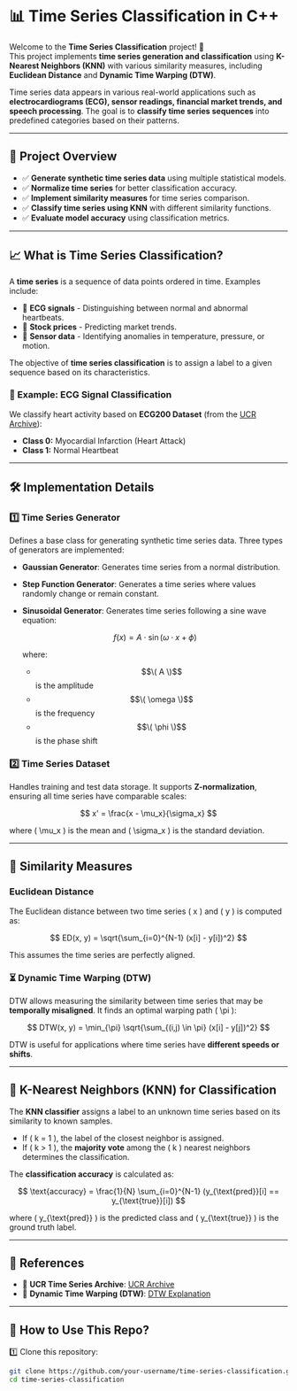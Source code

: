 # 📊 Time Series Classification in C++

Welcome to the **Time Series Classification** project! 🚀  
This project implements **time series generation and classification** using **K-Nearest Neighbors (KNN)** with various similarity measures, including **Euclidean Distance** and **Dynamic Time Warping (DTW)**.  

Time series data appears in various real-world applications such as **electrocardiograms (ECG), sensor readings, financial market trends, and speech processing**. The goal is to **classify time series sequences** into predefined categories based on their patterns.  

---

## 🔬 Project Overview  

- ✅ **Generate synthetic time series data** using multiple statistical models.  
- ✅ **Normalize time series** for better classification accuracy.  
- ✅ **Implement similarity measures** for time series comparison.  
- ✅ **Classify time series using KNN** with different similarity functions.  
- ✅ **Evaluate model accuracy** using classification metrics.  

---

## 📈 What is Time Series Classification?  

A **time series** is a sequence of data points ordered in time. Examples include:  

- 📌 **ECG signals** - Distinguishing between normal and abnormal heartbeats.  
- 📌 **Stock prices** - Predicting market trends.  
- 📌 **Sensor data** - Identifying anomalies in temperature, pressure, or motion.  

The objective of **time series classification** is to assign a label to a given sequence based on its characteristics.  

### 🏥 Example: ECG Signal Classification  
We classify heart activity based on **ECG200 Dataset** (from the [UCR Archive](https://www.cs.ucr.edu/~eamonn/time_series_data_2018/)):  
- **Class 0:** Myocardial Infarction (Heart Attack)  
- **Class 1:** Normal Heartbeat  

---

## 🛠 Implementation Details  

### 1️⃣ Time Series Generator  
Defines a base class for generating synthetic time series data. Three types of generators are implemented:  

- **Gaussian Generator**: Generates time series from a normal distribution.  
- **Step Function Generator**: Generates a time series where values randomly change or remain constant.  
- **Sinusoidal Generator**: Generates time series following a sine wave equation:  

  $$
  f(x) = A \cdot \sin(\omega \cdot x + \phi)
  $$  

  where:
  - $$\( A \)$$ is the amplitude  
  - $$\( \omega \)$$ is the frequency  
  - $$\( \phi \)$$ is the phase shift  

### 2️⃣ Time Series Dataset  
Handles training and test data storage. It supports **Z-normalization**, ensuring all time series have comparable scales:  

  $$
  x' = \frac{x - \mu_x}{\sigma_x}
  $$  

  where \( \mu_x \) is the mean and \( \sigma_x \) is the standard deviation.  

---

## 📏 Similarity Measures  

### **Euclidean Distance**  
The Euclidean distance between two time series \( x \) and \( y \) is computed as:  

  $$
  ED(x, y) = \sqrt{\sum_{i=0}^{N-1} (x[i] - y[i])^2}
  $$  

This assumes the time series are perfectly aligned.  

### ⏳ **Dynamic Time Warping (DTW)**  
DTW allows measuring the similarity between time series that may be **temporally misaligned**. It finds an optimal warping path \( \pi \):  

  $$
  DTW(x, y) = \min_{\pi} \sqrt{\sum_{(i,j) \in \pi} (x[i] - y[j])^2}
  $$  

DTW is useful for applications where time series have **different speeds or shifts**.  

---

## 🤖 K-Nearest Neighbors (KNN) for Classification  

The **KNN classifier** assigns a label to an unknown time series based on its similarity to known samples.  

- If \( k = 1 \), the label of the closest neighbor is assigned.  
- If \( k > 1 \), the **majority vote** among the \( k \) nearest neighbors determines the classification.  

The **classification accuracy** is calculated as:  

  $$
  \text{accuracy} = \frac{1}{N} \sum_{i=0}^{N-1} (y_{\text{pred}}[i] == y_{\text{true}}[i])
  $$  

where \( y_{\text{pred}} \) is the predicted class and \( y_{\text{true}} \) is the ground truth label.  

---

## 📜 References  

- 🔗 **UCR Time Series Archive**: [UCR Archive](https://www.cs.ucr.edu/~eamonn/time_series_data_2018/)  
- 🔗 **Dynamic Time Warping (DTW)**: [DTW Explanation](https://en.wikipedia.org/wiki/Dynamic_time_warping)  

---

## 🔗 How to Use This Repo?  

1️⃣ Clone this repository:  
```sh
git clone https://github.com/your-username/time-series-classification.git
cd time-series-classification
